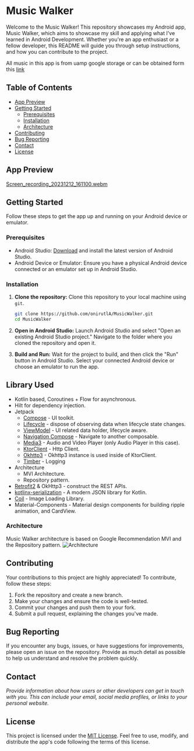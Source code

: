 # Music Walker

Welcome to the Music Walker! This repository showcases my Android app, Music Walker, which
aims to showcase my skill and applying what I've learned in Android Development. Whether you're an
app enthusiast or a fellow developer, this README will guide you through setup instructions,
and how you can contribute to the project.

All music in this app is from uamp google storage or can be obtained form this [link](https://storage.googleapis.com/uamp/catalog.json)

## Table of Contents

- [App Preview](#App-Preview)
- [Getting Started](#Getting-Started)
  - [Prerequisites](#Prerequisites)
  - [Installation](#Installation)
  - [Architecture](#Architecture)
- [Contributing](#Contributing)
- [Bug Reporting](#Bug-Reporting)
- [Contact](#Contact)
- [License](#License)

## App Preview
[Screen_recording_20231212_161100.webm](https://github.com/onirutlA/MusicWalker/assets/59439682/3fb22dfb-05b2-41d4-bee3-5c3e5b12f212)


## Getting Started

Follow these steps to get the app up and running on your Android device or emulator.

### Prerequisites

- Android Studio: [Download](https://developer.android.com/studio) and install the latest version of
  Android Studio.
- Android Device or Emulator: Ensure you have a physical Android device connected or an emulator set
  up in Android Studio.

### Installation

1. **Clone the repository:** Clone this repository to your local machine using `git`.

   ```bash
   git clone https://github.com/onirutlA/MusicWalker.git
   cd MusicWalker
   ```

2. **Open in Android Studio:** Launch Android Studio and select "Open an existing Android Studio
   project." Navigate to the folder where you cloned the repository and open it.

3. **Build and Run:** Wait for the project to build, and then click the "Run" button in Android
   Studio. Select your connected Android device or choose an emulator to run the app.

## Library Used

- Kotlin based, Coroutines + Flow for asynchronous.
- Hilt for dependency injection.
- Jetpack
  - [Compose](https://developer.android.com/jetpack/compose) - UI toolkit.
  - [Lifecycle](https://developer.android.com/topic/libraries/architecture/lifecycle) - dispose of observing data when lifecycle state changes.
  - [ViewModel](https://developer.android.com/topic/libraries/architecture/viewmodel) - UI related data holder, lifecycle aware.
  - [Navigation Compose](https://developer.android.com/jetpack/compose/navigation) - Navigate to another composable.
  - [Media3](https://developer.android.com/guide/topics/media/media3) - Audio and Video Player (only Audio Player in this case).
  - [KtorClient](https://github.com/ktorio/ktor) - Http Client.
  - [Okhttp3](https://square.github.io/okhttp/) - Okhttp3 instance is used inside of KtorClient.
  - [Timber](https://github.com/JakeWharton/timber) - Logging
- Architecture
  - MVI Architecture.
  - Repository pattern.
- [Retrofit2](https://github.com/square/retrofit) & OkHttp3 - construct the REST APIs.
- [kotlinx-serialization](https://github.com/Kotlin/kotlinx.serialization) - A modern JSON library for Kotlin.
- [Coil](https://github.com/coil-kt/coil) - Image Loading Library.
- Material-Components - Material design components for building ripple animation, and CardView.

### Architecture

Music Walker architecture is based on Google Recommendation MVI and the Repository pattern.
![Architecture](./docs/assets/mvi.png)

## Contributing

Your contributions to this project are highly appreciated! To contribute, follow these steps:

1. Fork the repository and create a new branch.
2. Make your changes and ensure the code is well-tested.
3. Commit your changes and push them to your fork.
4. Submit a pull request, explaining the changes you've made.

## Bug Reporting

If you encounter any bugs, issues, or have suggestions for improvements, please open an issue on the
repository. Provide as much detail as possible to help us understand and resolve the problem
quickly.

## Contact

_Provide information about how users or other developers can get in touch with you. This can include
your email, social media profiles, or links to your personal website._

## License

This project is licensed under the [MIT License](LICENSE). Feel free to use, modify, and distribute
the app's code following the terms of this license.
